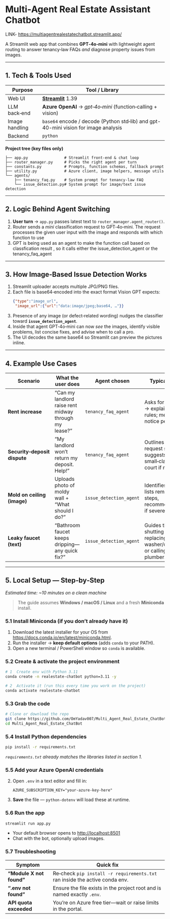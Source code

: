 # Multi‑Agent Real Estate Assistant Chatbot

LINK- https://multiagentrealestatechatbot.streamlit.app/

A Streamlit web app that combines **GPT‑4o‑mini** with lightweight agent routing to answer tenancy‑law FAQs _and_ diagnose property issues from images.

---
## 1. Tech & Tools Used
| Purpose | Tool / Library |
|---------|----------------|
| Web UI | **[Streamlit](https://streamlit.io/)** 1.39 |
| LLM back‑end | **Azure OpenAI** → *gpt‑4o‑mini* (function‑calling + vision) |
| Image handling | `base64` encode / decode (Python std‑lib) and gpt-40-mini vision for image analysis |
| Backend | `python` |


**Project tree (key files only)**
```text
├── app.py                # Streamlit front‑end & chat loop
├── router_manager.py     # Picks the right agent per turn
├── constants.py          # Prompts, function schemas, fallback prompt
├── utility.py            # Azure client, image helpers, message utils
└── agents/
    ├── tenancy_faq.py    # System prompt for tenancy‑law FAQ
    └── issue_detection.py# System prompt for image/text issue detection
```

---
## 2. Logic Behind Agent Switching
1. **User turn** → `app.py` passes latest text to `router_manager.agent_router()`.
2. Router sends a *mini* classification request to GPT‑4o‑mini. The request processes the given user input with the image and responds with which function to use 
3. GPT is being used as an agent to make the function call based on classfication result , so it calls either the issue_detection_agent or the tenancy_faq_agent
   


---
## 3. How Image‑Based Issue Detection Works
1. Streamlit uploader accepts multiple JPG/PNG files.
2. Each file is base64‑encoded into the exact format Vision GPT expects:
   ```json
   {"type":"image_url",
    "image_url":{"url":"data:image/jpeg;base64, …"}}
   ```
3. Presence of any image (or defect‑related wording) nudges the classifier toward **`issue_detection_agent`**.
4. Inside that agent GPT‑4o‑mini can now *see* the images, identify visible problems, list concise fixes, and advise when to call a pro.
5. The UI decodes the same base64 so Streamlit can preview the pictures inline.

---
## 4. Example Use Cases
| Scenario | What the user does | Agent chosen | Typical reply |
|----------|-------------------|--------------|---------------|
| **Rent increase** | “Can my landlord raise rent midway through my lease?” | `tenancy_faq_agent` | Asks for location → explains local rules; mentions notice periods. |
| **Security‑deposit dispute** | “My landlord won’t return my deposit. Help!” | `tenancy_faq_agent` | Outlines formal request steps; suggests small‑claims court if needed. |
| **Mold on ceiling (image)** | Uploads photo of moldy wall + “What should I do?” | `issue_detection_agent` | Identifies mold, lists remediation steps, recommends pro if severe. |
| **Leaky faucet (text)** | “Bathroom faucet keeps dripping—any quick fix?” | `issue_detection_agent` | Guides through shutting water, replacing washer/cartridge, or calling plumber. |

---
## 5. Local Setup — Step‑by‑Step
_Estimated time: ~10 minutes on a clean machine_

> The guide assumes **Windows / macOS / Linux** and a fresh **Miniconda** install.

### 5.1 Install Miniconda (if you don’t already have it)
1. Download the latest installer for your OS from <https://docs.conda.io/en/latest/miniconda.html>.
2. Run the installer → **keep default options** (adds `conda` to your PATH).
3. Open a new terminal / PowerShell window so `conda` is available.

### 5.2 Create & activate the project environment
```bash
# 1  Create env with Python 3.11
conda create -n realestate-chatbot python=3.11 -y

# 2  Activate it (run this every time you work on the project)
conda activate realestate-chatbot
```

### 5.3 Grab the code
```bash
# Clone or download the repo
git clone https://github.com/OmYadav007/Multi_Agent_Real_Estate_ChatBot.git
cd Multi_Agent_Real_Estate_ChatBot
```
### 5.4 Install Python dependencies
```bash
pip install -r requirements.txt
```
_`requirements.txt` already matches the libraries listed in section 1._

### 5.5 Add your Azure OpenAI credentials

2. Open `.env` in a text editor and fill in:
   ```dotenv
   AZURE_SUBSCRIPTION_KEY="your‑azure‑key‑here"
   ```
3. **Save** the file — `python‑dotenv` will load these at runtime.

### 5.6 Run the app
```bash
streamlit run app.py
```
* Your default browser opens to <http://localhost:8501>
* Chat with the bot, optionally upload images.

### 5.7 Troubleshooting
| Symptom | Quick fix |
|---------|-----------|
| **“Module X not found”** | Re‑check `pip install -r requirements.txt` ran inside the active conda env. |
| **“.env not found”** | Ensure the file exists in the project root and is named exactly `.env`. |
| **API quota exceeded** | You’re on Azure free tier—wait or raise limits in the portal. |

